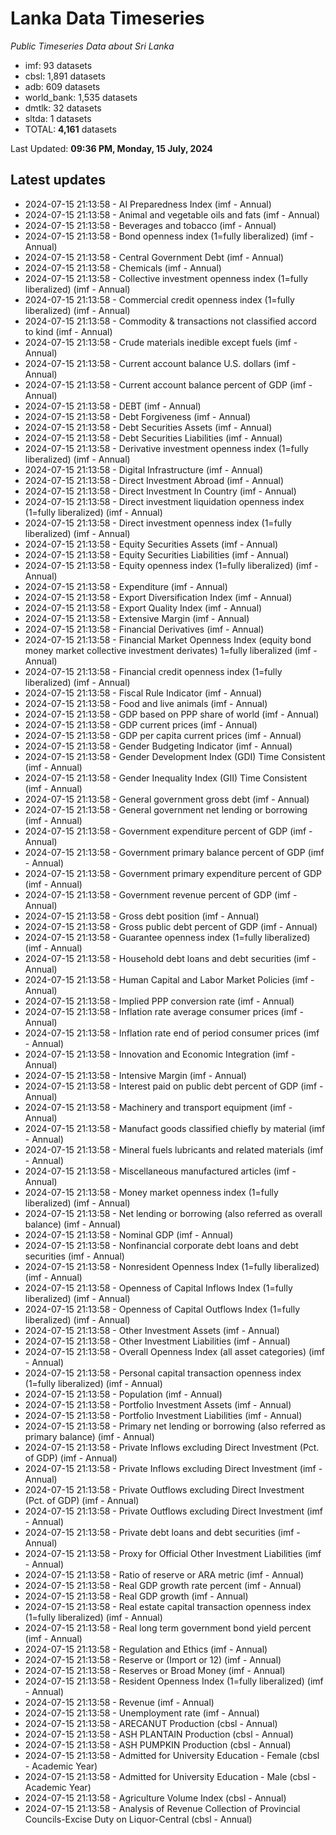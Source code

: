 # Lanka Data Timeseries
*Public Timeseries Data about Sri Lanka*

* imf: 93 datasets
* cbsl: 1,891 datasets
* adb: 609 datasets
* world_bank: 1,535 datasets
* dmtlk: 32 datasets
* sltda: 1 datasets
* TOTAL: **4,161** datasets

Last Updated: **09:36 PM, Monday, 15 July, 2024**

## Latest updates

* 2024-07-15 21:13:58 - AI Preparedness Index (imf - Annual)
* 2024-07-15 21:13:58 - Animal and vegetable oils and fats (imf - Annual)
* 2024-07-15 21:13:58 - Beverages and tobacco (imf - Annual)
* 2024-07-15 21:13:58 - Bond openness index (1=fully liberalized) (imf - Annual)
* 2024-07-15 21:13:58 - Central Government Debt (imf - Annual)
* 2024-07-15 21:13:58 - Chemicals (imf - Annual)
* 2024-07-15 21:13:58 - Collective investment openness index (1=fully liberalized) (imf - Annual)
* 2024-07-15 21:13:58 - Commercial credit openness index (1=fully liberalized) (imf - Annual)
* 2024-07-15 21:13:58 - Commodity & transactions not classified accord to kind (imf - Annual)
* 2024-07-15 21:13:58 - Crude materials inedible except fuels (imf - Annual)
* 2024-07-15 21:13:58 - Current account balance U.S. dollars (imf - Annual)
* 2024-07-15 21:13:58 - Current account balance percent of GDP (imf - Annual)
* 2024-07-15 21:13:58 - DEBT (imf - Annual)
* 2024-07-15 21:13:58 - Debt Forgiveness (imf - Annual)
* 2024-07-15 21:13:58 - Debt Securities Assets (imf - Annual)
* 2024-07-15 21:13:58 - Debt Securities Liabilities (imf - Annual)
* 2024-07-15 21:13:58 - Derivative investment openness index (1=fully liberalized) (imf - Annual)
* 2024-07-15 21:13:58 - Digital Infrastructure (imf - Annual)
* 2024-07-15 21:13:58 - Direct Investment Abroad (imf - Annual)
* 2024-07-15 21:13:58 - Direct Investment In Country (imf - Annual)
* 2024-07-15 21:13:58 - Direct investment liquidation openness index (1=fully liberalized) (imf - Annual)
* 2024-07-15 21:13:58 - Direct investment openness index (1=fully liberalized) (imf - Annual)
* 2024-07-15 21:13:58 - Equity Securities Assets (imf - Annual)
* 2024-07-15 21:13:58 - Equity Securities Liabilities (imf - Annual)
* 2024-07-15 21:13:58 - Equity openness index (1=fully liberalized) (imf - Annual)
* 2024-07-15 21:13:58 - Expenditure (imf - Annual)
* 2024-07-15 21:13:58 - Export Diversification Index (imf - Annual)
* 2024-07-15 21:13:58 - Export Quality Index (imf - Annual)
* 2024-07-15 21:13:58 - Extensive Margin (imf - Annual)
* 2024-07-15 21:13:58 - Financial Derivatives (imf - Annual)
* 2024-07-15 21:13:58 - Financial Market Openness Index (equity bond money market collective investment derivates) 1=fully liberalized (imf - Annual)
* 2024-07-15 21:13:58 - Financial credit openness index (1=fully liberalized) (imf - Annual)
* 2024-07-15 21:13:58 - Fiscal Rule Indicator (imf - Annual)
* 2024-07-15 21:13:58 - Food and live animals (imf - Annual)
* 2024-07-15 21:13:58 - GDP based on PPP share of world (imf - Annual)
* 2024-07-15 21:13:58 - GDP current prices (imf - Annual)
* 2024-07-15 21:13:58 - GDP per capita current prices (imf - Annual)
* 2024-07-15 21:13:58 - Gender Budgeting Indicator (imf - Annual)
* 2024-07-15 21:13:58 - Gender Development Index (GDI) Time Consistent (imf - Annual)
* 2024-07-15 21:13:58 - Gender Inequality Index (GII) Time Consistent (imf - Annual)
* 2024-07-15 21:13:58 - General government gross debt (imf - Annual)
* 2024-07-15 21:13:58 - General government net lending or borrowing (imf - Annual)
* 2024-07-15 21:13:58 - Government expenditure percent of GDP (imf - Annual)
* 2024-07-15 21:13:58 - Government primary balance percent of GDP (imf - Annual)
* 2024-07-15 21:13:58 - Government primary expenditure percent of GDP (imf - Annual)
* 2024-07-15 21:13:58 - Government revenue percent of GDP (imf - Annual)
* 2024-07-15 21:13:58 - Gross debt position (imf - Annual)
* 2024-07-15 21:13:58 - Gross public debt percent of GDP (imf - Annual)
* 2024-07-15 21:13:58 - Guarantee openness index (1=fully liberalized) (imf - Annual)
* 2024-07-15 21:13:58 - Household debt loans and debt securities (imf - Annual)
* 2024-07-15 21:13:58 - Human Capital and Labor Market Policies (imf - Annual)
* 2024-07-15 21:13:58 - Implied PPP conversion rate (imf - Annual)
* 2024-07-15 21:13:58 - Inflation rate average consumer prices (imf - Annual)
* 2024-07-15 21:13:58 - Inflation rate end of period consumer prices (imf - Annual)
* 2024-07-15 21:13:58 - Innovation and Economic Integration (imf - Annual)
* 2024-07-15 21:13:58 - Intensive Margin (imf - Annual)
* 2024-07-15 21:13:58 - Interest paid on public debt percent of GDP (imf - Annual)
* 2024-07-15 21:13:58 - Machinery and transport equipment (imf - Annual)
* 2024-07-15 21:13:58 - Manufact goods classified chiefly by material (imf - Annual)
* 2024-07-15 21:13:58 - Mineral fuels lubricants and related materials (imf - Annual)
* 2024-07-15 21:13:58 - Miscellaneous manufactured articles (imf - Annual)
* 2024-07-15 21:13:58 - Money market openness index (1=fully liberalized) (imf - Annual)
* 2024-07-15 21:13:58 - Net lending or borrowing (also referred as overall balance) (imf - Annual)
* 2024-07-15 21:13:58 - Nominal GDP (imf - Annual)
* 2024-07-15 21:13:58 - Nonfinancial corporate debt loans and debt securities (imf - Annual)
* 2024-07-15 21:13:58 - Nonresident Openness Index (1=fully liberalized) (imf - Annual)
* 2024-07-15 21:13:58 - Openness of Capital Inflows Index (1=fully liberalized) (imf - Annual)
* 2024-07-15 21:13:58 - Openness of Capital Outflows Index (1=fully liberalized) (imf - Annual)
* 2024-07-15 21:13:58 - Other Investment Assets (imf - Annual)
* 2024-07-15 21:13:58 - Other Investment Liabilities (imf - Annual)
* 2024-07-15 21:13:58 - Overall Openness Index (all asset categories) (imf - Annual)
* 2024-07-15 21:13:58 - Personal capital transaction openness index (1=fully liberalized) (imf - Annual)
* 2024-07-15 21:13:58 - Population (imf - Annual)
* 2024-07-15 21:13:58 - Portfolio Investment Assets (imf - Annual)
* 2024-07-15 21:13:58 - Portfolio Investment Liabilities (imf - Annual)
* 2024-07-15 21:13:58 - Primary net lending or borrowing (also referred as primary balance) (imf - Annual)
* 2024-07-15 21:13:58 - Private Inflows excluding Direct Investment (Pct. of GDP) (imf - Annual)
* 2024-07-15 21:13:58 - Private Inflows excluding Direct Investment (imf - Annual)
* 2024-07-15 21:13:58 - Private Outflows excluding Direct Investment (Pct. of GDP) (imf - Annual)
* 2024-07-15 21:13:58 - Private Outflows excluding Direct Investment (imf - Annual)
* 2024-07-15 21:13:58 - Private debt loans and debt securities (imf - Annual)
* 2024-07-15 21:13:58 - Proxy for Official Other Investment Liabilities (imf - Annual)
* 2024-07-15 21:13:58 - Ratio of reserve or ARA metric (imf - Annual)
* 2024-07-15 21:13:58 - Real GDP growth rate percent (imf - Annual)
* 2024-07-15 21:13:58 - Real GDP growth (imf - Annual)
* 2024-07-15 21:13:58 - Real estate capital transaction openness index (1=fully liberalized) (imf - Annual)
* 2024-07-15 21:13:58 - Real long term government bond yield percent (imf - Annual)
* 2024-07-15 21:13:58 - Regulation and Ethics (imf - Annual)
* 2024-07-15 21:13:58 - Reserve or (Import or 12) (imf - Annual)
* 2024-07-15 21:13:58 - Reserves or Broad Money (imf - Annual)
* 2024-07-15 21:13:58 - Resident Openness Index (1=fully liberalized) (imf - Annual)
* 2024-07-15 21:13:58 - Revenue (imf - Annual)
* 2024-07-15 21:13:58 - Unemployment rate (imf - Annual)
* 2024-07-15 21:13:58 - ARECANUT Production (cbsl - Annual)
* 2024-07-15 21:13:58 - ASH PLANTAIN Production (cbsl - Annual)
* 2024-07-15 21:13:58 - ASH PUMPKIN Production (cbsl - Annual)
* 2024-07-15 21:13:58 - Admitted for University Education - Female (cbsl - Academic Year)
* 2024-07-15 21:13:58 - Admitted for University Education - Male (cbsl - Academic Year)
* 2024-07-15 21:13:58 - Agriculture Volume Index (cbsl - Annual)
* 2024-07-15 21:13:58 - Analysis of Revenue Collection of Provincial Councils-Excise Duty on Liquor-Central (cbsl - Annual)
